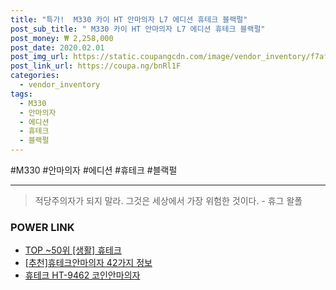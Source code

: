 ```yaml
--- 
title: "특가!  M330 카이 HT 안마의자 L7 에디션 휴테크 블랙펄" 
post_sub_title: " M330 카이 HT 안마의자 L7 에디션 휴테크 블랙펄" 
post_money: ₩ 2,258,000 
post_date: 2020.02.01 
post_img_url: https://static.coupangcdn.com/image/vendor_inventory/f7af/763781787738eb6d1f210604adf381a766ff23cb356d1a99ee4fd74abbce.jpg 
post_link_url: https://coupa.ng/bnRl1F 
categories: 
  - vendor_inventory 
tags: 
  - M330 
  - 안마의자 
  - 에디션 
  - 휴테크 
  - 블랙펄 
--- 
```

  #M330 #안마의자 #에디션 #휴테크 #블랙펄 
<hr> 

> 적당주의자가 되지 말라. 그것은 세상에서 가장 위험한 것이다. - 휴그 왈폴 


### POWER LINK

* <a href="https://blog.naver.com/fasyy4321/221783361461" target="_blank"> TOP ~50위 [생활] 휴테크</a>
* <a href="https://blog.naver.com/fasyy4321/221792081990" target="_blank">[추천]휴테크안마의자 42가지 정보</a>
* <a href="https://blog.naver.com/santokki14/221784121326" target="_blank">휴테크 HT-9462 코인안마의자</a>
